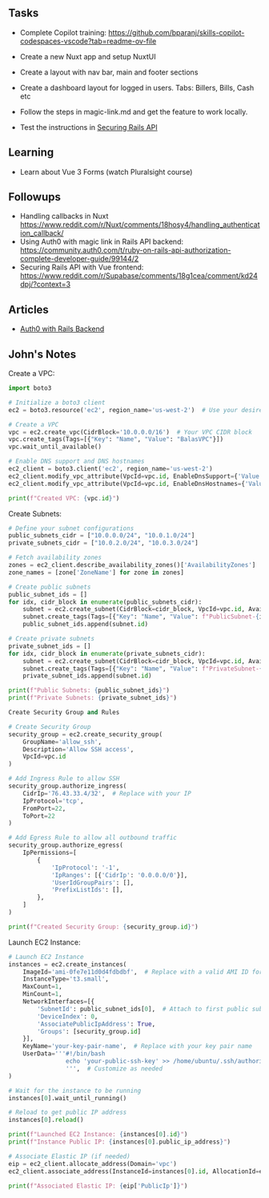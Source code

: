 
## Tasks

- Complete Copilot training: https://github.com/bparanj/skills-copilot-codespaces-vscode?tab=readme-ov-file

- Create a new Nuxt app and setup NuxtUI
- Create a layout with nav bar, main and footer sections
- Create a dashboard layout for logged in users. Tabs: Billers, Bills, Cash etc
- Follow the steps in magic-link.md and get the feature to work locally.
- Test the instructions in [Securing Rails API](./securing-rails-api.md)

## Learning

- Learn about Vue 3 Forms (watch Pluralsight course)

## Followups

- Handling callbacks in Nuxt https://www.reddit.com/r/Nuxt/comments/18hosy4/handling_authentication_callback/
- Using Auth0 with magic link in Rails API backend: https://community.auth0.com/t/ruby-on-rails-api-authorization-complete-developer-guide/99144/2
- Securing Rails API with Vue frontend: https://www.reddit.com/r/Supabase/comments/18g1cea/comment/kd24dpj/?context=3

## Articles

- [Auth0 with Rails Backend](https://developer.auth0.com/resources/guides/api/rails/basic-authorization)

## John's Notes

Create a VPC:

```python
import boto3

# Initialize a boto3 client
ec2 = boto3.resource('ec2', region_name='us-west-2')  # Use your desired region

# Create a VPC
vpc = ec2.create_vpc(CidrBlock='10.0.0.0/16')  # Your VPC CIDR block
vpc.create_tags(Tags=[{"Key": "Name", "Value": "BalasVPC"}])
vpc.wait_until_available()

# Enable DNS support and DNS hostnames
ec2_client = boto3.client('ec2', region_name='us-west-2')
ec2_client.modify_vpc_attribute(VpcId=vpc.id, EnableDnsSupport={'Value': True})
ec2_client.modify_vpc_attribute(VpcId=vpc.id, EnableDnsHostnames={'Value': True})

print(f"Created VPC: {vpc.id}")
```

Create Subnets:

```python
# Define your subnet configurations
public_subnets_cidr = ["10.0.0.0/24", "10.0.1.0/24"]
private_subnets_cidr = ["10.0.2.0/24", "10.0.3.0/24"]

# Fetch availability zones
zones = ec2_client.describe_availability_zones()['AvailabilityZones']
zone_names = [zone['ZoneName'] for zone in zones]

# Create public subnets
public_subnet_ids = []
for idx, cidr_block in enumerate(public_subnets_cidr):
    subnet = ec2.create_subnet(CidrBlock=cidr_block, VpcId=vpc.id, AvailabilityZone=zone_names[idx % len(zone_names)], MapPublicIpOnLaunch=True)
    subnet.create_tags(Tags=[{"Key": "Name", "Value": f"PublicSubnet-{idx}"}])
    public_subnet_ids.append(subnet.id)

# Create private subnets
private_subnet_ids = []
for idx, cidr_block in enumerate(private_subnets_cidr):
    subnet = ec2.create_subnet(CidrBlock=cidr_block, VpcId=vpc.id, AvailabilityZone=zone_names[idx % len(zone_names)])
    subnet.create_tags(Tags=[{"Key": "Name", "Value": f"PrivateSubnet-{idx}"}])
    private_subnet_ids.append(subnet.id)

print(f"Public Subnets: {public_subnet_ids}")
print(f"Private Subnets: {private_subnet_ids}")

Create Security Group and Rules

# Create Security Group
security_group = ec2.create_security_group(
    GroupName='allow_ssh', 
    Description='Allow SSH access', 
    VpcId=vpc.id
)

# Add Ingress Rule to allow SSH
security_group.authorize_ingress(
    CidrIp='76.43.33.4/32',  # Replace with your IP
    IpProtocol='tcp',
    FromPort=22,
    ToPort=22
)

# Add Egress Rule to allow all outbound traffic
security_group.authorize_egress(
    IpPermissions=[
        {
            'IpProtocol': '-1',
            'IpRanges': [{'CidrIp': '0.0.0.0/0'}],
            'UserIdGroupPairs': [],
            'PrefixListIds': [],
        },
    ]
)

print(f"Created Security Group: {security_group.id}")
```

Launch EC2 Instance:

```python
# Launch EC2 Instance
instances = ec2.create_instances(
    ImageId='ami-0fe7e11d0d4fdbdbf',  # Replace with a valid AMI ID for your region
    InstanceType='t3.small',
    MaxCount=1,
    MinCount=1,
    NetworkInterfaces=[{
        'SubnetId': public_subnet_ids[0],  # Attach to first public subnet
        'DeviceIndex': 0,
        'AssociatePublicIpAddress': True,
        'Groups': [security_group.id]
    }],
    KeyName='your-key-pair-name',  # Replace with your key pair name
    UserData='''#!/bin/bash
                echo 'your-public-ssh-key' >> /home/ubuntu/.ssh/authorized_keys
                ''',  # Customize as needed
)

# Wait for the instance to be running
instances[0].wait_until_running()

# Reload to get public IP address
instances[0].reload()

print(f"Launched EC2 Instance: {instances[0].id}")
print(f"Instance Public IP: {instances[0].public_ip_address}")

# Associate Elastic IP (if needed)
eip = ec2_client.allocate_address(Domain='vpc')
ec2_client.associate_address(InstanceId=instances[0].id, AllocationId=eip['AllocationId'])

print(f"Associated Elastic IP: {eip['PublicIp']}")
```
